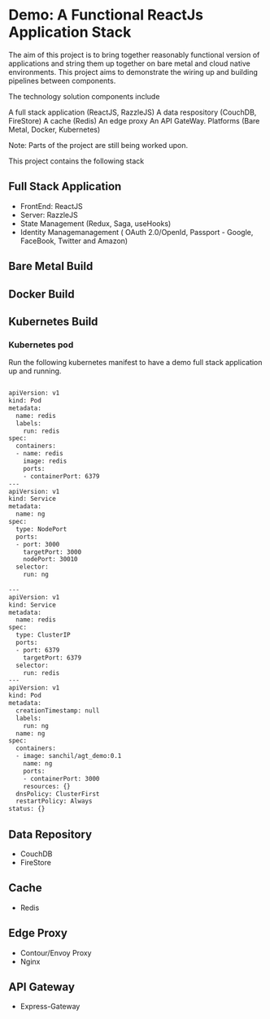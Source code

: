 # Demo: A Functional ReactJs Application Stack

The aim of this project is to bring together reasonably functional version of applications and string them up together on bare metal and cloud native environments. This project aims to demonstrate the wiring up and building pipelines between components.

The technology solution components include

A full stack application (ReactJS, RazzleJS)
A data respository (CouchDB, FireStore)
A cache (Redis)
An edge proxy
An API GateWay.
Platforms (Bare Metal, Docker, Kubernetes)

Note: Parts of the project are still being worked upon. 


This project contains the following stack

## Full Stack Application
- FrontEnd: ReactJS
- Server: RazzleJS
- State Management (Redux, Saga, useHooks)
- Identity Managemanagement ( OAuth 2.0/OpenId, Passport - Google, FaceBook, Twitter and Amazon)



## Bare Metal Build


## Docker Build


## Kubernetes Build

### Kubernetes pod


Run the following kubernetes manifest to have a demo full stack application up and running. 

```sh

apiVersion: v1
kind: Pod
metadata:
  name: redis
  labels:
    run: redis
spec:
  containers:
  - name: redis
    image: redis
    ports:
    - containerPort: 6379
---
apiVersion: v1
kind: Service
metadata:
  name: ng
spec:
  type: NodePort
  ports:
  - port: 3000
    targetPort: 3000
    nodePort: 30010
  selector:
    run: ng
 
---
apiVersion: v1
kind: Service
metadata:
  name: redis
spec:
  type: ClusterIP
  ports: 
  - port: 6379
    targetPort: 6379
  selector:
    run: redis
---
apiVersion: v1
kind: Pod
metadata:
  creationTimestamp: null
  labels:
    run: ng
  name: ng
spec:
  containers:
  - image: sanchil/agt_demo:0.1
    name: ng
    ports:
    - containerPort: 3000
    resources: {}
  dnsPolicy: ClusterFirst
  restartPolicy: Always
status: {}

```

## Data Repository
- CouchDB
- FireStore

## Cache
- Redis

## Edge Proxy
- Contour/Envoy Proxy
- Nginx

## API Gateway
- Express-Gateway

